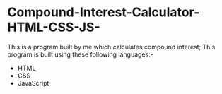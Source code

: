 # Compound-Interest-Calculator-HTML-CSS-JS-
This is a program built by me which calculates compound interest;
This program is built using these following languages:-
<ul>
  <li>HTML</li>
  <li>CSS</li>
  <li>JavaScript</li>
</ul>

